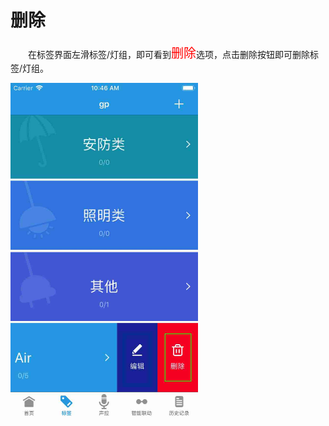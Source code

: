 # 删除

&emsp;&emsp;在标签界面左滑标签/灯组，即可看到<font style='color:#ff0000;font-size:20px'>删除</font>选项，点击删除按钮即可删除标签/灯组。

<img src="../images/标签/删除标签.png" width = "300" height = "534">